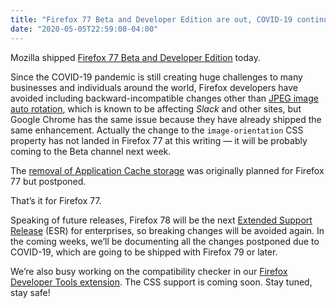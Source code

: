 ```yaml
---
title: "Firefox 77 Beta and Developer Edition are out, COVID-19 continues to affect the development"
date: "2020-05-05T22:59:00-04:00"
---
```

Mozilla shipped [Firefox 77 Beta and Developer Edition](https://www.mozilla.org/firefox/channel/desktop/) today.

Since the COVID-19 pandemic is still creating huge challenges to many businesses and individuals around the world, Firefox developers have avoided including backward-incompatible changes other than [JPEG image auto rotation](https://www.fxsitecompat.dev/en-CA/docs/2020/jpeg-images-are-now-rotated-by-default-according-to-exif-data/), which is known to be affecting *Slack* and other sites, but Google Chrome has the same issue because they have already shipped the same enhancement. Actually the change to the `image-orientation` CSS property has not landed in Firefox 77 at this writing — it will be probably coming to the Beta channel next week.

The [removal of Application Cache storage](https://www.fxsitecompat.dev/en-CA/docs/2020/application-cache-storage-has-been-removed/) was originally planned for Firefox 77 but postponed.

That’s it for Firefox 77.

Speaking of future releases, Firefox 78 will be the next [Extended Support Release](https://support.mozilla.org/kb/choosing-firefox-update-channel) (ESR) for enterprises, so breaking changes will be avoided again. In the coming weeks, we’ll be documenting all the changes postponed due to COVID-19, which are going to be shipped with Firefox 79 or later.

We’re also busy working on the compatibility checker in our [Firefox Developer Tools extension](https://addons.mozilla.org/firefox/addon/site-compatibility-tools/). The CSS support is coming soon. Stay tuned, stay safe!
